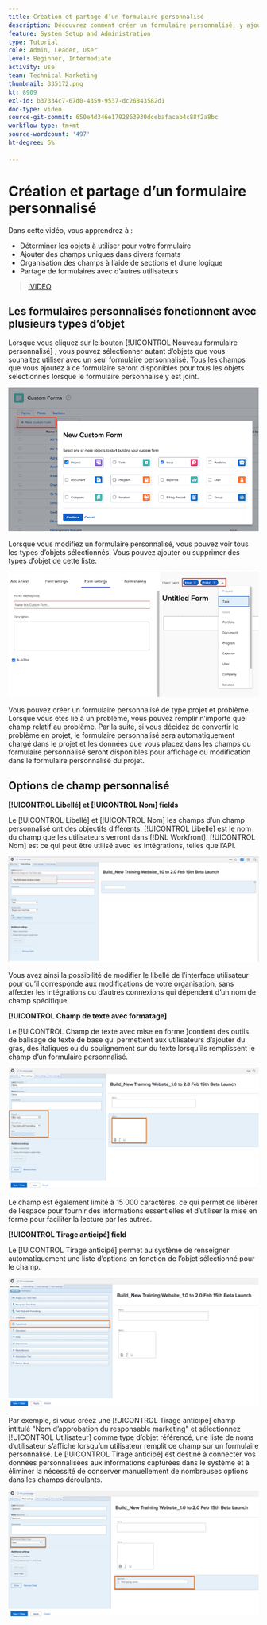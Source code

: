 ```yaml
---
title: Création et partage d’un formulaire personnalisé
description: Découvrez comment créer un formulaire personnalisé, y ajouter des champs uniques, organiser ces champs à l’aide de sections et d’une logique et partager des formulaires avec les utilisateurs.
feature: System Setup and Administration
type: Tutorial
role: Admin, Leader, User
level: Beginner, Intermediate
activity: use
team: Technical Marketing
thumbnail: 335172.png
kt: 8909
exl-id: b37334c7-67d0-4359-9537-dc26843582d1
doc-type: video
source-git-commit: 650e4d346e1792863930dcebafacab4c88f2a8bc
workflow-type: tm+mt
source-wordcount: '497'
ht-degree: 5%

---
```


# Création et partage d’un formulaire personnalisé

Dans cette vidéo, vous apprendrez à :

* Déterminer les objets à utiliser pour votre formulaire
* Ajouter des champs uniques dans divers formats
* Organisation des champs à l’aide de sections et d’une logique
* Partage de formulaires avec d’autres utilisateurs

>[!VIDEO](https://video.tv.adobe.com/v/335172/?quality=12&learn=on)

## Les formulaires personnalisés fonctionnent avec plusieurs types d’objet

Lorsque vous cliquez sur le bouton [!UICONTROL Nouveau formulaire personnalisé] , vous pouvez sélectionner autant d’objets que vous souhaitez utiliser avec un seul formulaire personnalisé. Tous les champs que vous ajoutez à ce formulaire seront disponibles pour tous les objets sélectionnés lorsque le formulaire personnalisé y est joint.

![Fenêtre de formulaire personnalisée affichant la [!UICONTROL Nouveau formulaire personnalisé] options d’objet](assets/create-custom-form.png)

Lorsque vous modifiez un formulaire personnalisé, vous pouvez voir tous les types d’objets sélectionnés. Vous pouvez ajouter ou supprimer des types d’objet de cette liste.

![Fenêtre de formulaire personnalisée affichant les types d’objets sélectionnés lors de la modification du formulaire](assets/edit-custom-form.png)

Vous pouvez créer un formulaire personnalisé de type projet et problème. Lorsque vous êtes lié à un problème, vous pouvez remplir n’importe quel champ relatif au problème. Par la suite, si vous décidez de convertir le problème en projet, le formulaire personnalisé sera automatiquement chargé dans le projet et les données que vous placez dans les champs du formulaire personnalisé seront disponibles pour affichage ou modification dans le formulaire personnalisé du projet.

## Options de champ personnalisé

**[!UICONTROL Libellé] et [!UICONTROL Nom] fields**

Le [!UICONTROL Libellé] et [!UICONTROL Nom] les champs d’un champ personnalisé ont des objectifs différents. [!UICONTROL Libellé] est le nom du champ que les utilisateurs verront dans [!DNL Workfront]. [!UICONTROL Nom] est ce qui peut être utilisé avec les intégrations, telles que l’API.

![Fenêtre de formulaire personnalisée qui s’affiche [!UICONTROL Libellé] et [!UICONTROL Nom] fields](assets/custom-forms-field-label-and-name.png)

Vous avez ainsi la possibilité de modifier le libellé de l’interface utilisateur pour qu’il corresponde aux modifications de votre organisation, sans affecter les intégrations ou d’autres connexions qui dépendent d’un nom de champ spécifique.

**[!UICONTROL Champ de texte avec formatage]**

Le [!UICONTROL Champ de texte avec mise en forme ]contient des outils de balisage de texte de base qui permettent aux utilisateurs d’ajouter du gras, des italiques ou du soulignement sur du texte lorsqu’ils remplissent le champ d’un formulaire personnalisé.

![Fenêtre de formulaire personnalisée qui s’affiche [!UICONTROL Champ de texte avec mise en forme] option](assets/custom-forms-text-field-with-formatting.png)

Le champ est également limité à 15 000 caractères, ce qui permet de libérer de l’espace pour fournir des informations essentielles et d’utiliser la mise en forme pour faciliter la lecture par les autres.

**[!UICONTROL Tirage anticipé] field**

Le [!UICONTROL Tirage anticipé] permet au système de renseigner automatiquement une liste d’options en fonction de l’objet sélectionné pour le champ.

![Fenêtre de formulaire personnalisée qui s’affiche [!UICONTROL Tirage anticipé] option de champ](assets/custom-forms-typeahead-1.png)

Par exemple, si vous créez une [!UICONTROL Tirage anticipé] champ intitulé &quot;Nom d’approbation du responsable marketing&quot; et sélectionnez [!UICONTROL Utilisateur] comme type d’objet référencé, une liste de noms d’utilisateur s’affiche lorsqu’un utilisateur remplit ce champ sur un formulaire personnalisé. Le [!UICONTROL Tirage anticipé] est destiné à connecter vos données personnalisées aux informations capturées dans le système et à éliminer la nécessité de conserver manuellement de nombreuses options dans les champs déroulants.

![Fenêtre de formulaire personnalisée qui s’affiche [!UICONTROL Tirage anticipé] menu déroulant](assets/custom-forms-typeahead-2.png)
